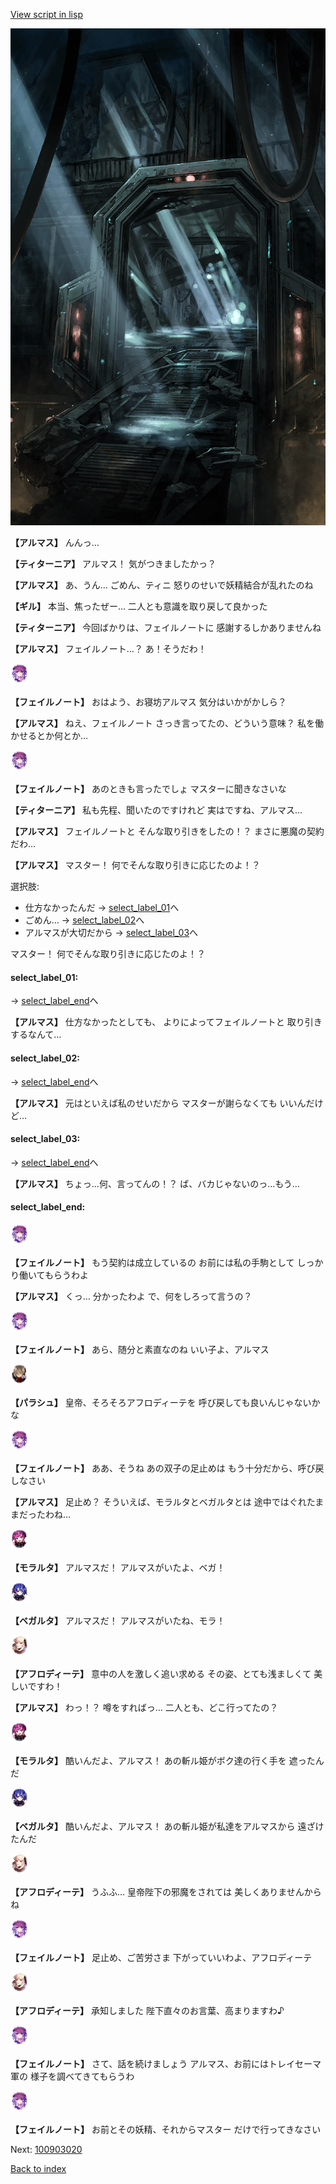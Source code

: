 [View script in lisp](../scripts/100903010.txt)

![bifrost.png](../images/backgrounds/bifrost.png)

**【アルマス】**
んんっ…

**【ティターニア】**
アルマス！
気がつきましたかっ？

**【アルマス】**
あ、うん…
ごめん、ティニ
怒りのせいで妖精結合が乱れたのね

**【ギル】**
本当、焦ったぜー…
二人とも意識を取り戻して良かった

**【ティターニア】**
今回ばかりは、フェイルノートに
感謝するしかありませんね

**【アルマス】**
フェイルノート…？
あ！そうだわ！

<img src="../images/units/3401911.png" alt="3401911.png" height="34"/>

**【フェイルノート】**
おはよう、お寝坊アルマス
気分はいかがかしら？

**【アルマス】**
ねえ、フェイルノート
さっき言ってたの、どういう意味？
私を働かせるとか何とか…

<img src="../images/units/3401911.png" alt="3401911.png" height="34"/>

**【フェイルノート】**
あのときも言ったでしょ
マスターに聞きなさいな

**【ティターニア】**
私も先程、聞いたのですけれど
実はですね、アルマス…

**【アルマス】**
フェイルノートと
そんな取り引きをしたの！？
まさに悪魔の契約だわ…

**【アルマス】**
マスター！
何でそんな取り引きに応じたのよ！？

選択肢:
- 仕方なかったんだ → [select_label_01](#select_label_01)へ
- ごめん… → [select_label_02](#select_label_02)へ
- アルマスが大切だから → [select_label_03](#select_label_03)へ


マスター！
何でそんな取り引きに応じたのよ！？

#### select_label_01:
 → [select_label_end](#select_label_end)へ

**【アルマス】**
仕方なかったとしても、
よりによってフェイルノートと
取り引きするなんて…

#### select_label_02:
 → [select_label_end](#select_label_end)へ

**【アルマス】**
元はといえば私のせいだから
マスターが謝らなくても
いいんだけど…

#### select_label_03:
 → [select_label_end](#select_label_end)へ

**【アルマス】**
ちょっ…何、言ってんの！？
ば、バカじゃないのっ…もう…

#### select_label_end:

<img src="../images/units/3401911.png" alt="3401911.png" height="34"/>

**【フェイルノート】**
もう契約は成立しているの
お前には私の手駒として
しっかり働いてもらうわよ

**【アルマス】**
くっ…
分かったわよ
で、何をしろって言うの？

<img src="../images/units/3401911.png" alt="3401911.png" height="34"/>

**【フェイルノート】**
あら、随分と素直なのね
いい子よ、アルマス

<img src="../images/units/3200411.png" alt="3200411.png" height="34"/>

**【パラシュ】**
皇帝、そろそろアフロディーテを
呼び戻しても良いんじゃないかな

<img src="../images/units/3401911.png" alt="3401911.png" height="34"/>

**【フェイルノート】**
ああ、そうね
あの双子の足止めは
もう十分だから、呼び戻しなさい

**【アルマス】**
足止め？
そういえば、モラルタとベガルタとは
途中ではぐれたままだったわね…

<img src="../images/units/3104011.png" alt="3104011.png" height="34"/>

**【モラルタ】**
アルマスだ！
アルマスがいたよ、ベガ！

<img src="../images/units/3104111.png" alt="3104111.png" height="34"/>

**【ベガルタ】**
アルマスだ！
アルマスがいたね、モラ！

<img src="../images/units/3401311.png" alt="3401311.png" height="34"/>

**【アフロディーテ】**
意中の人を激しく追い求める
その姿、とても浅ましくて
美しいですわ！

**【アルマス】**
わっ！？
噂をすればっ…
二人とも、どこ行ってたの？

<img src="../images/units/3104011.png" alt="3104011.png" height="34"/>

**【モラルタ】**
酷いんだよ、アルマス！
あの斬ル姫がボク達の行く手を
遮ったんだ

<img src="../images/units/3104111.png" alt="3104111.png" height="34"/>

**【ベガルタ】**
酷いんだよ、アルマス！
あの斬ル姫が私達をアルマスから
遠ざけたんだ

<img src="../images/units/3401311.png" alt="3401311.png" height="34"/>

**【アフロディーテ】**
うふふ…
皇帝陛下の邪魔をされては
美しくありませんからね

<img src="../images/units/3401911.png" alt="3401911.png" height="34"/>

**【フェイルノート】**
足止め、ご苦労さま
下がっていいわよ、アフロディーテ

<img src="../images/units/3401311.png" alt="3401311.png" height="34"/>

**【アフロディーテ】**
承知しました
陛下直々のお言葉、高まりますわ♪

<img src="../images/units/3401911.png" alt="3401911.png" height="34"/>

**【フェイルノート】**
さて、話を続けましょう
アルマス、お前にはトレイセーマ軍の
様子を調べてきてもらうわ

<img src="../images/units/3401911.png" alt="3401911.png" height="34"/>

**【フェイルノート】**
お前とその妖精、それからマスター
だけで行ってきなさい

Next: [100903020](100903020.md)

[Back to index](index.md)
